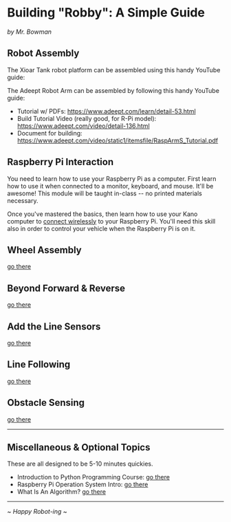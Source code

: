 # Building "Robby": A Simple Guide

_by Mr. Bowman_

## Robot Assembly

The Xioar Tank robot platform can be assembled using this handy YouTube guide: 

The Adeept Robot Arm can be assembled by following this handy YouTube guide: 

* Tutorial w/ PDFs: https://www.adeept.com/learn/detail-53.html 
* Build Tutorial Video (really good, for R-Pi model): https://www.adeept.com/video/detail-136.html 
* Document for building: https://www.adeept.com/video/static1/itemsfile/RaspArmS_Tutorial.pdf 

## Raspberry Pi Interaction

You need to learn how to use your Raspberry Pi as a computer. First learn how to use it when connected to a monitor, keyboard, and mouse. It'll be awesome! This module will be taught in-class -- no printed materials necessary.

Once you've mastered the basics, then learn how to use your Kano computer to [connect wirelessly](./raspberry_pi_comms.md) to your Raspberry Pi. You'll need this skill also in order to control your vehicle when the Raspberry Pi is on it.

## Wheel Assembly

[go there](./drive_system_wiring.md)

## Beyond Forward & Reverse

[go there](./vehicle_control.md)

## Add the Line Sensors

[go there](./line_sensors.md)

## Line Following

[go there](./line_following.md)

## Obstacle Sensing

[go there](./obstacle_sensor.md)


---

## Miscellaneous & Optional Topics

These are all designed to be 5-10 minutes quickies.

* Introduction to Python Programming Course: [go there](./slides_with_python_code.html)
* Raspberry Pi Operation System Intro: [go there](./linux_intro.md)
* What Is An Algorithm? [go there](./slides_algorithms_intro.html)

---

~ _Happy Robot-ing_ ~
